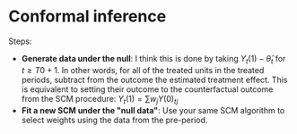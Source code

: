 # Conformal inference #

Steps: 

- **Generate data under the null**: I think this is done by taking $` Y_t(1) - \hat{\theta}_t `$ for $t \geq T0 +1$. In other words, for all of the treated units in the treated periods, subtract from the outcome the estimated treatment effect. This is equivalent to setting their outcome to the counterfactual outcome from the SCM procedure: $Y_t(1) = \sum w_j Y(0)_{tj}$
- **Fit a new SCM under the "null data"**: Use your same SCM algorithm to select weights using the data from the pre-period.
